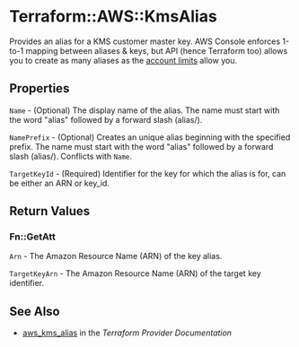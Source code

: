 # Terraform::AWS::KmsAlias

Provides an alias for a KMS customer master key. AWS Console enforces 1-to-1 mapping between aliases & keys,
but API (hence Terraform too) allows you to create as many aliases as
the [account limits](http://docs.aws.amazon.com/kms/latest/developerguide/limits.html) allow you.

## Properties

`Name` - (Optional) The display name of the alias. The name must start with the word "alias" followed by a forward slash (alias/).

`NamePrefix` - (Optional) Creates an unique alias beginning with the specified prefix.
The name must start with the word "alias" followed by a forward slash (alias/).  Conflicts with `Name`.

`TargetKeyId` - (Required) Identifier for the key for which the alias is for, can be either an ARN or key_id.


## Return Values

### Fn::GetAtt

`Arn` - The Amazon Resource Name (ARN) of the key alias.

`TargetKeyArn` - The Amazon Resource Name (ARN) of the target key identifier.

## See Also

* [aws_kms_alias](https://www.terraform.io/docs/providers/aws/r/kms_alias.html) in the _Terraform Provider Documentation_